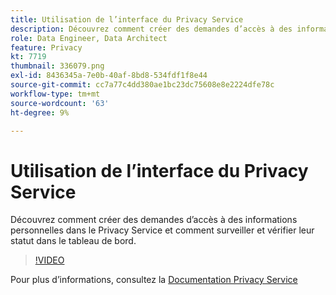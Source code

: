 ```yaml
---
title: Utilisation de l’interface du Privacy Service
description: Découvrez comment créer des demandes d’accès à des informations personnelles dans l’interface utilisateur et surveiller/réviser leur état dans le tableau de bord.
role: Data Engineer, Data Architect
feature: Privacy
kt: 7719
thumbnail: 336079.png
exl-id: 8436345a-7e0b-40af-8bd8-534fdf1f8e44
source-git-commit: cc7a77c4dd380ae1bc23dc75608e8e2224dfe78c
workflow-type: tm+mt
source-wordcount: '63'
ht-degree: 9%

---
```



# Utilisation de l’interface du Privacy Service

Découvrez comment créer des demandes d’accès à des informations personnelles dans le Privacy Service et comment surveiller et vérifier leur statut dans le tableau de bord.

>[!VIDEO](https://video.tv.adobe.com/v/336079?quality=12&learn=on)

Pour plus d’informations, consultez la [Documentation Privacy Service](https://experienceleague.adobe.com/docs/experience-platform/privacy/home.html?lang=fr)
